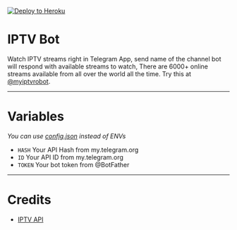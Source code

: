 
[![Deploy to Heroku](https://img.shields.io/badge/Deploy%20to-Heroku-purple?style=for-the-badge&logo=heroku)](https://www.heroku.com/deploy?template=https://github.com/BharatChhimpa/IPTV-Bot)




# IPTV Bot

Watch IPTV streams right in Telegram App, send name of the channel bot will respond with available streams to watch, There are 6000+ online streams available from all over the world all the time. Try this at [@myiptvrobot](https://t.me/myiptvrobot).

---

# Variables 

_You can use [config.json](https://github.com/bipinkrish/IPTV-Bot/blob/master/config.json) instead of ENVs_

- `HASH` Your API Hash from my.telegram.org
- `ID` Your API ID from my.telegram.org
- `TOKEN` Your bot token from @BotFather

---

# Credits

* [IPTV API](https://github.com/iptv-org/api)
